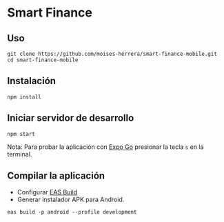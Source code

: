 # Smart Finance
## Uso
```
git clone https://github.com/moises-herrera/smart-finance-mobile.git
cd smart-finance-mobile
```

## Instalación
```
npm install
```

## Iniciar servidor de desarrollo
```
npm start
```

Nota: Para probar la aplicación con [Expo Go](https://expo.dev/go) presionar la tecla `s` en la terminal.

## Compilar la aplicación

- Configurar [EAS Build](https://docs.expo.dev/build/setup/)
- Generar instalador APK para Android.
```
eas build -p android --profile development
```
